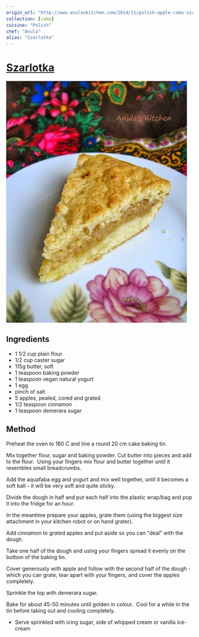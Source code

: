 ```yaml
---
origin_url: "http://www.anulaskitchen.com/2014/11/polish-apple-cake-szarlotka.html"
collection: [cake]
cuisine: "Polish"
chef: "Anula"
alias: "Szarlotka"
---
```

# [Szarlotka](http://www.anulaskitchen.com/2014/11/polish-apple-cake-szarlotka.html)

![Szarlotka](../assets/fe583f908d7b3a899283f314bb4bdfb1.jpg)

## Ingredients
- 1 1/2 cup plain flour  
- 1/2 cup caster sugar  
- 115g  butter, soft  
- 1 teaspoon baking powder  
- 1 teaspoon vegan natural yogurt   
- 1 egg
- pinch of salt  
- 5 apples, pealed, cored and grated  
- 1/2 teaspoon cinnamon  
- 1 teaspoon demerara sugar

## Method  
Preheat the oven to 180 C and line a round 20 cm cake baking tin. 

Mix together flour, sugar and baking powder. Cut butter into pieces and add to the flour. 
Using your fingers mix flour and butter together until it resembles small breadcrumbs. 

Add the aquafaba egg and yogurt and mix well together, until it becomes a soft ball - it will be very soft and quite sticky. 

Divide the dough in half and put each half into the plastic wrap/bag and pop it into the fridge for an hour.

  In the meantime prepare your apples, grate them (using the biggest size attachment in your kitchen robot or on hand grater). 

Add cinnamon to grated apples and put aside so you can "deal" with the dough. 

Take one half of the dough and using your fingers spread it evenly on the bottom of the baking tin.

Cover generously with apple and follow with the second half of the dough - which you can grate, tear apart with your fingers, and cover the apples completely. 

Sprinkle the top with demerara sugar. 

Bake for about 45-50 minutes until golden in colour. 
Cool for a while in the tin before taking out and cooling completely. 

- Serve sprinkled with icing sugar, side of whipped cream or vanilla ice-cream